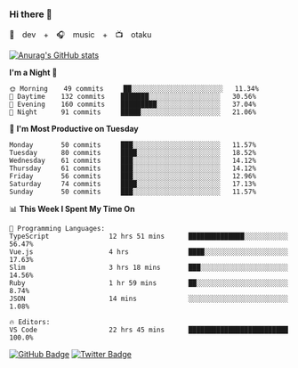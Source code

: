 ### Hi there 👋

🚀　dev　+　🎧　music　+　📺　otaku


[![Anurag's GitHub stats](https://github-readme-stats.vercel.app/api?username=koheitasaka&count_private=true&show_icons=true&theme=monokai)](https://github.com/koheitasaka/github-readme-stats)

<!--START_SECTION:waka-->
**I'm a Night 🦉** 

```text
🌞 Morning    49 commits     ██░░░░░░░░░░░░░░░░░░░░░░░   11.34% 
🌆 Daytime    132 commits    ███████░░░░░░░░░░░░░░░░░░   30.56% 
🌃 Evening    160 commits    █████████░░░░░░░░░░░░░░░░   37.04% 
🌙 Night      91 commits     █████░░░░░░░░░░░░░░░░░░░░   21.06%

```
📅 **I'm Most Productive on Tuesday** 

```text
Monday       50 commits     ███░░░░░░░░░░░░░░░░░░░░░░   11.57% 
Tuesday      80 commits     ████░░░░░░░░░░░░░░░░░░░░░   18.52% 
Wednesday    61 commits     ███░░░░░░░░░░░░░░░░░░░░░░   14.12% 
Thursday     61 commits     ███░░░░░░░░░░░░░░░░░░░░░░   14.12% 
Friday       56 commits     ███░░░░░░░░░░░░░░░░░░░░░░   12.96% 
Saturday     74 commits     ████░░░░░░░░░░░░░░░░░░░░░   17.13% 
Sunday       50 commits     ███░░░░░░░░░░░░░░░░░░░░░░   11.57%

```


📊 **This Week I Spent My Time On** 

```text
💬 Programming Languages: 
TypeScript               12 hrs 51 mins      ██████████████░░░░░░░░░░░   56.47% 
Vue.js                   4 hrs               ████░░░░░░░░░░░░░░░░░░░░░   17.63% 
Slim                     3 hrs 18 mins       ███░░░░░░░░░░░░░░░░░░░░░░   14.56% 
Ruby                     1 hr 59 mins        ██░░░░░░░░░░░░░░░░░░░░░░░   8.74% 
JSON                     14 mins             ░░░░░░░░░░░░░░░░░░░░░░░░░   1.08%

🔥 Editors: 
VS Code                  22 hrs 45 mins      █████████████████████████   100.0%

```


<!--END_SECTION:waka-->

[![GitHub Badge](https://img.shields.io/badge/GitHub-100000?style=for-the-badge&logo=github&logoColor=white)](https://github.com/koheitasaka)
[![Twitter Badge](https://img.shields.io/badge/Twitter-1DA1F2?style=for-the-badge&logo=twitter&logoColor=white)](https://twitter.com/sleep_asleep_)
